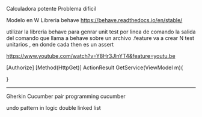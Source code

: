 Calculadora potente
Problema dificil


Modelo en W
Libreria behave
https://behave.readthedocs.io/en/stable/

utilizar la libreria behave para genrar unit test
por linea de comando 
la salida del comando que llama a behave sobre un archivo .feature va a crear N test unitarios , en donde cada then es un
assert

https://www.youtube.com/watch?v=Y8Hr3JlnYT4&feature=youtu.be


[Authorize]
[Method(HttpGet)]
ActionResult GetService(ViewModel m){
    
}


-----
Gherkin
Cucumber
pair programming cucumber

undo pattern in logic
double linked list